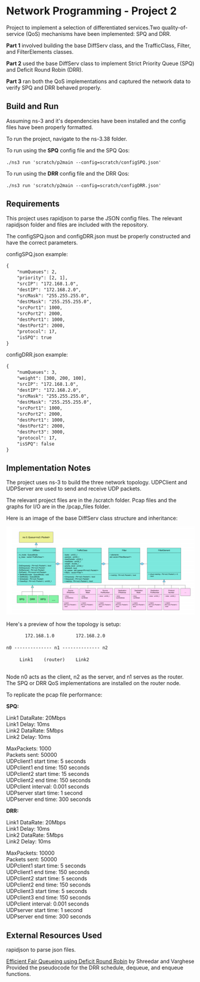 # Network Programming - Project 2

Project to implement a selection of differentiated services.Two quality-of-service (QoS) mechanisms have been implemented: SPQ and DRR. 

**Part 1** involved building the base DiffServ class, and the TrafficClass, Filter, and FilterElements classes.

**Part 2** used the base DiffServ class to implement Strict Priority Queue (SPQ) and Deficit Round Robin (DRR).

**Part 3** ran both the QoS implementations and captured the network data to verify SPQ and DRR behaved properly.

## Build and Run
Assuming ns-3 and it's dependencies have been installed and the config files have been properly formatted.

To run the project, navigate to the ns-3.38 folder.

To run using the **SPQ** config file and the SPQ Qos:

`./ns3 run 'scratch/p2main --config=scratch/configSPQ.json'`


To run using the **DRR** config file and the DRR Qos:

`./ns3 run 'scratch/p2main --config=scratch/configDRR.json'`

## Requirements
This project uses rapidjson to parse the JSON config files.
The relevant rapidjson folder and files are included with the repository.

The configSPQ.json and configDRR.json must be properly constructed and have the correct parameters.

configSPQ.json example:

```
{
    "numQueues": 2,
    "priority": [2, 1],
    "srcIP": "172.168.1.0",
    "destIP": "172.168.2.0",
    "srcMask": "255.255.255.0",
    "destMask": "255.255.255.0",
    "srcPort1": 1000,
    "srcPort2": 2000,
    "destPort1": 1000,
    "destPort2": 2000,
    "protocol": 17,
    "isSPQ": true
}
```

configDRR.json example:
```
{
    "numQueues": 3,
    "weight": [300, 200, 100],
    "srcIP": "172.168.1.0",
    "destIP": "172.168.2.0",
    "srcMask": "255.255.255.0",
    "destMask": "255.255.255.0",
    "srcPort1": 1000,
    "srcPort2": 2000,
    "destPort1": 1000,
    "destPort2": 2000,
    "destPort3": 3000,
    "protocol": 17,
    "isSPQ": false
}
```

## Implementation Notes
The project uses ns-3 to build the three network topology. UDPClient and UDPServer are used to send and receive UDP packets.

The relevant project files are in the /scratch folder. Pcap files and the graphs for I/O are in the /pcap_files folder.

Here is an image of the base DiffServ class structure and inheritance:

![Image](Fig1.png)


Here's a preview of how the topology is setup:

```
       172.168.1.0        172.168.2.0
       
n0 -------------- n1 -------------- n2

     Link1    (router)    Link2
    
```

Node n0 acts as the client, n2 as the server, and n1 serves as the router.
The SPQ or DRR QoS implementations are installed on the router node.

To replicate the pcap file performance:

**SPQ:**

  Link1 DataRate: 20Mbps<br>
  Link1 Delay: 10ms<br>
  Link2 DataRate: 5Mbps<br>
  Link2 Delay: 10ms<br>
  
  MaxPackets: 1000<br>
  Packets sent: 50000<br>
  UDPclient1 start time: 5 seconds <br>
  UDPclient1 end time: 150 seconds <br>
  UDPclient2 start time: 15 seconds <br>
  UDPclient2 end time: 150 seconds <br>
  UDPclient interval: 0.001 seconds <br>
  UDPserver start time: 1 second <br>
  UDPserver end time: 300 seconds <br>
 
**DRR:**

  Link1 DataRate: 20Mbps<br>
  Link1 Delay: 10ms<br>
  Link2 DataRate: 5Mbps<br>
  Link2 Delay: 10ms<br>
  
  MaxPackets: 10000<br>
  Packets sent: 50000<br>
  UDPclient1 start time: 5 seconds <br>
  UDPclient1 end time: 150 seconds <br>
  UDPclient2 start time: 5 seconds <br>
  UDPclient2 end time: 150 seconds <br>
  UDPclient3 start time: 5 seconds <br>
  UDPclient3 end time: 150 seconds <br>
  UDPclient interval: 0.001 seconds <br>
  UDPserver start time: 1 second <br>
  UDPserver end time: 300 seconds <br>

## External Resources Used
rapidjson to parse json files.

[Efficient Fair Queueing using Deficit Round Robin](http://cs621.cs.usfca.edu/v/resources/drr.pdf) by Shreedar and Varghese <br>
Provided the pseudocode for the DRR schedule, dequeue, and enqueue functions.<br>


